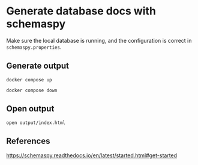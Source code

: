 # Generate database docs with schemaspy

Make sure the local database is running, and the configuration is correct in `schemaspy.properties`.

## Generate output

```shell
docker compose up
```

```shell
docker compose down
```

## Open output

```shell
open output/index.html
```

## References

https://schemaspy.readthedocs.io/en/latest/started.html#get-started

